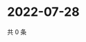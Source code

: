 # 2022-07-28

共 0 条

<!-- BEGIN WEIBO -->
<!-- 最后更新时间 Thu Jul 28 2022 10:59:56 GMT+0800 (China Standard Time) -->

<!-- END WEIBO -->
